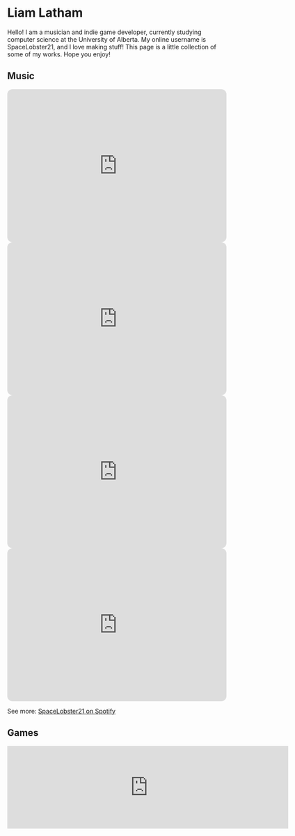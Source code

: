 # Liam Latham

Hello! I am a musician and indie game developer, currently studying computer science at the University of Alberta. My online username is SpaceLobster21, and I love making stuff! This page is a little collection of some of my works. Hope you enjoy!


## Music

<iframe style="border-radius:12px" src="https://open.spotify.com/embed/track/3t9toyjKvcP9e1iz0WgOz4?utm_source=generator" width="100%" height="352" frameBorder="0" allowfullscreen="" allow="autoplay; clipboard-write; encrypted-media; fullscreen; picture-in-picture" loading="lazy"></iframe>

<iframe style="border-radius:12px" src="https://open.spotify.com/embed/track/5WXKWepsqPPgE1ZQ7GyiTX?utm_source=generator" width="100%" height="352" frameBorder="0" allowfullscreen="" allow="autoplay; clipboard-write; encrypted-media; fullscreen; picture-in-picture" loading="lazy"></iframe>

<iframe style="border-radius:12px" src="https://open.spotify.com/embed/track/2AX1MDCpy1kGve2lM9Vjcc?utm_source=generator" width="100%" height="352" frameBorder="0" allowfullscreen="" allow="autoplay; clipboard-write; encrypted-media; fullscreen; picture-in-picture" loading="lazy"></iframe>

<iframe style="border-radius:12px" src="https://open.spotify.com/embed/track/3wBi6AY751jWrwghkAHq9c?utm_source=generator" width="100%" height="352" frameBorder="0" allowfullscreen="" allow="autoplay; clipboard-write; encrypted-media; fullscreen; picture-in-picture" loading="lazy"></iframe>

See more: [SpaceLobster21 on Spotify](https://open.spotify.com/artist/5L4pbLkSleXveEnfn2XQ4R?si=I6Sm-XseQuClcr8f5nR3Rw)


## Games

<iframe src="https://store.steampowered.com/widget/2388860/?t=Star%20Apprentice%3A%20Dazzling%20Danmaku%20Detective%20by%20Will-o-Works.%20Featuring%20music%20by%20Liam%20Latham.%0A%0A%0A" frameborder="0" width="646" height="190"></iframe>

